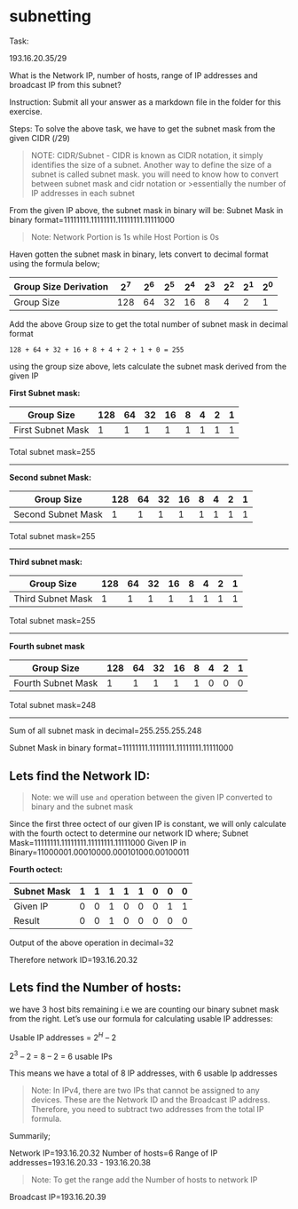 # subnetting

Task:

193.16.20.35/29

What is the Network IP, number of hosts, range of IP addresses and broadcast IP from this subnet?

Instruction: Submit all your answer as a markdown file in the folder for this exercise.

Steps:
To solve the above task, we have to get the subnet mask from the given CIDR (/29)


>NOTE: CIDR/Subnet - CIDR is known as CIDR notation, it simply identifies the size of a subnet. Another way to define the size of a subnet is called subnet mask. you will need to know how to convert between subnet mask and cidr notation or >essentially the number of IP addresses in each subnet

From the given IP above, the subnet mask in binary will be:
Subnet Mask in binary format=11111111.11111111.11111111.11111000

>Note: Network Portion is 1s while Host Portion is 0s

Haven gotten the subnet mask in binary, lets convert to decimal format using the formula below;

 | Group Size Derivation | $2^7$                                                           | $2^6$ | $2^5$ | $2^4$ | $2^3$ | $2^2$ | $2^1$ | $2^0$ |
|-----------------------|-----------------------------------------------------------------|-------|-------|-------|-------|-------|-------|-------|
| Group Size            | 128                                                             | 64    | 32    | 16    | 8     | 4     | 2     | 1     |

Add the above Group size to get the total number of subnet mask in decimal format
```
128 + 64 + 32 + 16 + 8 + 4 + 2 + 1 + 0 = 255
```
using the group size above, lets calculate the subnet mask derived from the given IP

**First Subnet mask:**

 | Group Size | 128                                                           | 64 | 32 | 16 | 8 | 4 | 2 | 1 |
|-----------------------|-----------------------------------------------------------------|-------|-------|-------|-------|-------|-------|-------|
| First Subnet Mask            | 1                                                           | 1   | 1  | 1   | 1     | 1    | 1    | 1     |

Total subnet mask=255

---
**Second subnet Mask:**

 | Group Size | 128                                                           | 64 | 32 | 16 | 8 | 4 | 2 | 1 |
|-----------------------|-----------------------------------------------------------------|-------|-------|-------|-------|-------|-------|-------|
| Second Subnet Mask            | 1                                                           | 1   | 1  | 1   | 1     | 1    | 1    | 1     |

Total subnet mask=255

---
**Third subnet mask:**

 | Group Size | 128                                                           | 64 | 32 | 16 | 8 | 4 | 2 | 1 |
|-----------------------|-----------------------------------------------------------------|-------|-------|-------|-------|-------|-------|-------|
| Third Subnet Mask            | 1                                                           | 1   | 1  | 1   | 1     | 1    | 1    | 1     |

Total subnet mask=255

---
**Fourth subnet mask**

 | Group Size | 128                                                           | 64 | 32 | 16 | 8 | 4 | 2 | 1 |
|-----------------------|-----------------------------------------------------------------|-------|-------|-------|-------|-------|-------|-------|
| Fourth Subnet Mask            | 1                                                           | 1   | 1  | 1   | 1     | 0    | 0   | 0    |

Total subnet mask=248

---
Sum of all subnet mask in decimal=255.255.255.248

Subnet Mask in binary format=11111111.11111111.11111111.11111000

**Lets find the Network ID:**
---

> Note: we will use `and` operation between the given IP converted to binary and the subnet mask

Since the first three octect of our given IP is constant, we will only calculate with the fourth octect to determine our network ID 
where;
Subnet Mask=11111111.11111111.11111111.11111000
Given IP in Binary=11000001.00010000.000101000.00100011

**Fourth octect:**


 | Subnet Mask | 1                                                           | 1 | 1 | 1 | 1 | 0 | 0 | 0 |
|-----------------------|-----------------------------------------------------------------|-------|-------|-------|-------|-------|-------|-------|
| Given IP            | 0                                                           | 0   | 1  | 0   | 0     | 0    | 1   | 1   |
| Result            | 0                                                           | 0   | 1  | 0   | 0     | 0    | 0   | 0    |

Output of the above operation in decimal=32

Therefore network ID=193.16.20.32

**Lets find the Number of hosts:**
---
we have 3 host bits remaining i.e we are counting our binary subnet mask from the right. Let’s use our formula for calculating usable IP addresses:

Usable IP addresses = $2^H$ – 2

$2^3$ – 2 = 8 – 2 = 6 usable IPs

This means we have a total of 8 IP addresses, with 6 usable Ip addresses

> Note: In IPv4, there are two IPs that cannot be assigned to any devices. These are the Network ID and the Broadcast IP address. Therefore, you need to subtract two addresses from the total IP formula.

Summarily;

Network IP=193.16.20.32
Number of hosts=6
Range of IP addresses=193.16.20.33 - 193.16.20.38
>Note: To get the range add the Number of hosts to network IP

Broadcast IP=193.16.20.39





